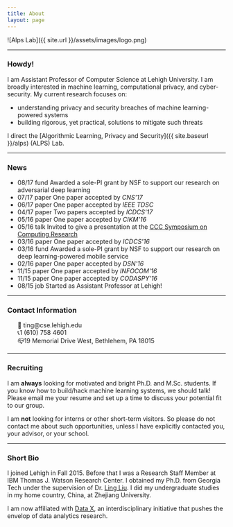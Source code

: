 ```yaml
---
title: About
layout: page
---
```



![Alps Lab]({{ site.url }}/assets/images/logo.png)

<hr>

### Howdy!


I am Assistant Professor of Computer Science at Lehigh University. I am broadly interested in
 machine learning, computational privacy, and cyber-security. My current research focuses on:
 * understanding privacy and security breaches of machine learning-powered systems
 * building rigorous, yet practical, solutions to mitigate such threats

 I direct the [Algorithmic Learning, Privacy and Security]({{ site.baseurl }}/alps) (ALPS) Lab.

<hr>


### News

<ul>
	<li>08/17 <label class="fund_label_style">fund</label> Awarded a sole-PI grant by NSF to support our research on adversarial deep learning </li>
	<li>07/17 <label class="paper_label_style">paper</label> One paper accepted by <em>CNS'17</em> </li>
	<li>06/17 <label class="paper_label_style">paper</label> One paper accepted by <em>IEEE TDSC</em> </li>
	<li>04/17 <label class="paper_label_style">paper</label> Two papers accepted by <em>ICDCS'17</em> </li>
	<li>05/16 <label class="paper_label_style">paper</label> One paper accepted by <em>CIKM'16</em> </li>
	<li>05/16 <label class="talk_label_style">talk</label> Invited to give a presentation at the
		<a href="http://cra.org/ccc/events/computing-innovation-societal-needs-the-impact-of-computing-research/">CCC Symposium on Computing Research</a> </li>
	<li>03/16 <label class="paper_label_style">paper</label> One paper accepted by <em>ICDCS'16</em> </li>
	<li>03/16 <label class="fund_label_style">fund</label> Awarded a sole-PI grant by NSF to support our research on deep learning-powered mobile service</li>
	<li>02/16 <label class="paper_label_style">paper</label> One paper accepted by <em>DSN'16</em> </li>
	<li>11/15 <label class="paper_label_style">paper</label> One paper accepted by <em>INFOCOM'16</em> </li>
	<li>11/15 <label class="paper_label_style">paper</label> One paper accepted by <em>CODASPY'16</em></li>
	<li>08/15 <label class="job_label_style">job</label> Started as Assistant Professor at Lehigh! </li>
</ul>
<hr>

### Contact Information

<ul style="list-style-type:none">
	<li>📩 ting@cse.lehigh.edu </li>
	<li>📞1 (610) 758 4601 </li>
	<li>📪19 Memorial Drive West, Bethlehem, PA 18015</li>
</ul>

<hr>


### Recruiting

I am **always** looking for motivated and bright Ph.D. and M.Sc. students. If you know how to build/hack machine learning systems, we should talk! Please email me your resume and set up a time to discuss your potential fit to our group.

I am **not** looking for interns or other short-term visitors.
So please do not contact me about such opportunities, unless I have
explicitly contacted you, your advisor, or your school.

<hr>

### Short Bio

I joined Lehigh in Fall 2015. Before that I was a Research Staff Member at IBM Thomas J. Watson Research Center. I obtained my Ph.D. from Georgia Tech under the supervision of Dr. [Ling Liu](http://cc.gatech.edu/~lingliu). I did my undergraduate studies in my home country, China, at Zhejiang University.

I am now affiliated with [Data X](http://www1.lehigh.edu/datax/), an interdisciplinary initiative that pushes the envelop of data analytics research.
